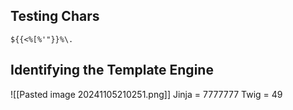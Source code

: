 
## Testing Chars
```
${{<%[%'"}}%\.
```

## Identifying the Template Engine
![[Pasted image 20241105210251.png]]
Jinja = 7777777 
Twig = 49